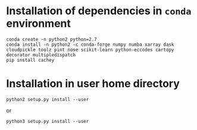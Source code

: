 # Installation of dependencies in `conda` environment

    conda create -n python2 python=2.7
    conda install -n python2 -c conda-forge numpy numba xarray dask cloudpickle toolz pint nose scikit-learn python-eccodes cartopy decorator multipledispatch
    pip install cachey

# Installation in user home directory

    python2 setup.py install --user
    
or 

    python3 setup.py install --user

